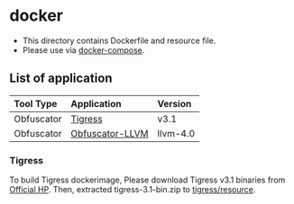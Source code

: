 # docker

- This directory contains Dockerfile and resource file.
- Please use via [docker-compose](../docker-compose.yml).

## List of application

|Tool Type|Application|Version|
|:-|:-|:-|
|Obfuscator|[Tigress](https://tigress.wtf/index.html)|v3.1|
|Obfuscator|[Obfuscator-LLVM](https://github.com/obfuscator-llvm/obfuscator)|llvm-4.0|

### Tigress

To build Tigress dockerimage, Please download Tigress v3.1 binaries from [Official HP](https://tigress.wtf/index.html).
Then, extracted tigress-3.1-bin.zip to [tigress/resource](tigress/resource). 